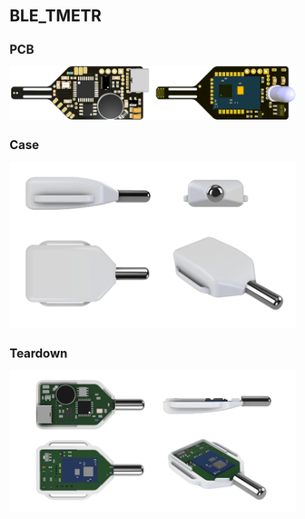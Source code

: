 # BLE_TMETR
## PCB
![alt text](https://github.com/Egoruch/BLE_TMETR/blob/main/img/pcb_black.png)
## Case
![alt text](https://github.com/Egoruch/BLE_TMETR/blob/main/img/3d_model_plastic_abs.png)
## Teardown
![alt text](https://github.com/Egoruch/BLE_TMETR/blob/main/img/3d_teardown.png)
